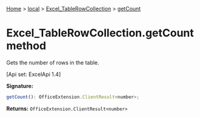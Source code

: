 [Home](./index) &gt; [local](local.md) &gt; [Excel\_TableRowCollection](local.excel_tablerowcollection.md) &gt; [getCount](local.excel_tablerowcollection.getcount.md)

# Excel\_TableRowCollection.getCount method

Gets the number of rows in the table. 

 \[Api set: ExcelApi 1.4\]

**Signature:**
```javascript
getCount(): OfficeExtension.ClientResult<number>;
```
**Returns:** `OfficeExtension.ClientResult<number>`

